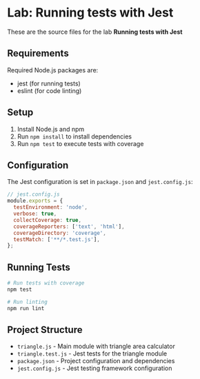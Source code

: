 # Lab: Running tests with Jest

These are the source files for the lab **Running tests with Jest**

## Requirements

Required Node.js packages are:

- jest (for running tests)
- eslint (for code linting)

## Setup

1. Install Node.js and npm
2. Run `npm install` to install dependencies
3. Run `npm test` to execute tests with coverage

## Configuration

The Jest configuration is set in `package.json` and `jest.config.js`:

```javascript
// jest.config.js
module.exports = {
  testEnvironment: 'node',
  verbose: true,
  collectCoverage: true,
  coverageReporters: ['text', 'html'],
  coverageDirectory: 'coverage',
  testMatch: ['**/*.test.js'],
};
```

## Running Tests

```bash
# Run tests with coverage
npm test

# Run linting
npm run lint
```

## Project Structure

- `triangle.js` - Main module with triangle area calculator
- `triangle.test.js` - Jest tests for the triangle module
- `package.json` - Project configuration and dependencies
- `jest.config.js` - Jest testing framework configuration
